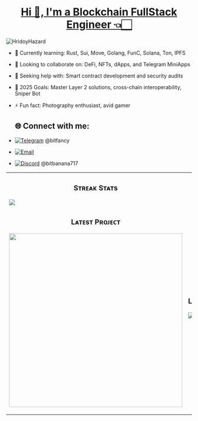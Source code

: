 <h1 align="center"><a href="https://t.me/bitfancy" target="_blank">Hi 👋, I'm a Blockchain FullStack Engineer 👈🏻</a></h1>

<p align="left"> <img src="https://komarev.com/ghpvc/?username=HridoyHazard" alt="HridoyHazard" /> </p>

- 🌱 Currently learning: Rust, Sui, Move, Golang, FunC, Solana, Ton, IPFS
- 👯 Looking to collaborate on: DeFi, NFTs, dApps, and Telegram MiniApps
- 🤔 Seeking help with: Smart contract development and security audits
- 🥅 2025 Goals: Master Layer 2 solutions, cross-chain interoperability, Sniper Bot
- ⚡ Fun fact: Photography enthusiast, avid gamer

  ## 🌐 Connect with me:
- [![Telegram](https://img.shields.io/badge/Telegram-0088cc?style=flat&logo=telegram&logoColor=white)](https://t.me/bitfancy) @bitfancy
- [![Email](https://img.shields.io/badge/Email-mailto%3Abitbanana717%40gmail.com-blue?style=flat&logo=gmail&logoColor=white)](bitbanana717@gmail.com)
- [![Discord](https://img.shields.io/badge/Discord-7289DA?style=flat&logo=discord&logoColor=white)](@bitbanana717) @bitbanana717

<table width="100%">
  <tr>
    <td width="50%">
      <h3 align="center"><strong>Sᴛʀᴇᴀᴋ Sᴛᴀᴛs</strong></h3>
      <p align="center">
        <a href="https://github.com/BitFancy">
          <img align="left" src="https://github-readme-stats.vercel.app/api?username=bitfancy&show_icons=true&count_private=true&theme=algolia" />
        </a>
      </p>
    </td>
  </tr>
  <tr>
    <td width="50%">
      <h3 align="center"><strong>Lᴀᴛᴇsᴛ Pʀᴏᴊᴇᴄᴛ</strong></h3>
      <p align="center">
        <a href="https://github.com/BitFancy/Solana-MEV-Bot-Optimized" target="_blank"><img align="center" width="470" src="https://github-readme-stats.vercel.app/api/pin/?username=BitFancy&repo=Solana-MEV-Bot-Optimized&theme=algolia""></a>
      </p>
    </td>
    <td width="50%">
      <h3 align="center"><strong>Languages</strong></h3>
      <p align="center">
        <a href="https://github.com/BitFancy">
          <img src="https://github-readme-stats.vercel.app/api/top-langs/?username=BitFancy&theme=algolia&layout=compact" alt="jaypavasiya" />
        </a>
      </p>
    </td>
  </tr>
</table>
